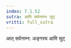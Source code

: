 ```yaml
---
index: 7.1.52
sutra: आमि सर्वनाम्नः सुट्
vritti: full_sutra
---
```


आत् सर्वनाम्न: अङ्गस्य आमि सुट् 
